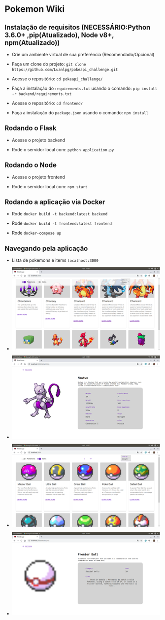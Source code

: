# Pokemon Wiki

## Instalação de requisitos (NECESSÁRIO:Python 3.6.0+ ,pip(Atualizado), Node v8+, npm(Atualizado))

- Crie um ambiente virtual de sua preferência (Recomendado/Opcional)

- Faça um clone do projeto: `git clone https://github.com/Luanlpg/pokeapi_challenge.git`

- Acesse o repositório: `cd pokeapi_challenge/`

- Faça a instalação do `requirements.txt` usando o comando: `pip install -r backend/requirements.txt`

- Acesse o repositório: `cd frontend/`

- Faça a instalação do `package.json` usando o comando: `npm install`

## Rodando o Flask

- Acesse o projeto backend

- Rode o servidor local com: `python application.py`

## Rodando o Node

- Acesse o projeto frontend

- Rode o servidor local com: `npm start`

## Rodando a aplicação via Docker

- Rode `docker build -t backend:latest backend`

- Rode `docker build -t frontend:latest frontend`

- Rode `docker-compose up`

## Navegando pela aplicação

- Lista de pokemons e items `localhost:3000`

- ![alt text](https://github.com/Luanlpg/assets/blob/master/pokemon1.png)
- ![alt text](https://github.com/Luanlpg/assets/blob/master/pokemon2.png)
- ![alt text](https://github.com/Luanlpg/assets/blob/master/pokemon3.png)
- ![alt text](https://github.com/Luanlpg/assets/blob/master/pokemon4.png)
